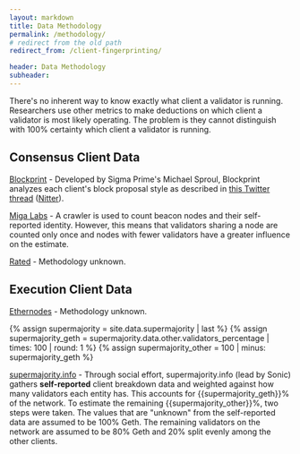```yaml
---
layout: markdown
title: Data Methodology
permalink: /methodology/
# redirect from the old path
redirect_from: /client-fingerprinting/

header: Data Methodology
subheader: 
---
```



There's no inherent way to know exactly what client a validator is running. Researchers use other metrics to make deductions on which client a validator is most likely operating. The problem is they cannot distinguish with 100% certainty which client a validator is running.


## Consensus Client Data

[Blockprint](https://blockprint.sigp.io/) - Developed by Sigma Prime's Michael Sproul, Blockprint  analyzes each client's block proposal style as described in [this Twitter thread](https://twitter.com/sproulM_/status/1440512518242197516) ([Nitter](https://nitter.snopyta.org/sproulM_/status/1440512518242197516)).

[Miga Labs](https://migalabs.io/) - A crawler is used to count beacon nodes and their self-reported identity. However, this means that validators sharing a node are counted only once and nodes with fewer validators have a greater influence on the estimate.

[Rated](https://www.rated.network/) - Methodology unknown.


## Execution Client Data

[Ethernodes](https://ethernodes.org/) - Methodology unknown.

{% assign supermajority = site.data.supermajority | last %}
{% assign supermajority_geth = supermajority.data.other.validators_percentage | times: 100 | round: 1 %}
{% assign supermajority_other = 100 | minus: supermajority_geth %}

[supermajority.info](https://supermajority.info) - Through social effort, supermajority.info (lead by Sonic) gathers **self-reported** client breakdown data and weighted against how many validators each entity has. This accounts for {{supermajority_geth}}% of the network. To estimate the remaining {{supermajority_other}}%, two steps were taken. The values that are "unknown" from the self-reported data are assumed to be 100% Geth. The remaining validators on the network are assumed to be 80% Geth and 20% split evenly among the other clients.
